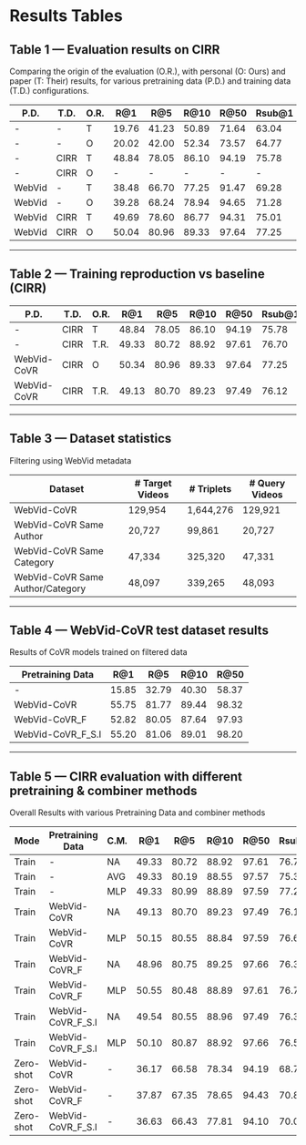 # Results Tables

## Table 1 — Evaluation results on CIRR
Comparing the origin of the evaluation (O.R.), with personal (O: Ours) and paper (T: Their) results, for various pretraining data (P.D.) and training data (T.D.) configurations.

| P.D.   | T.D.  | O.R. | R@1   | R@5   | R@10  | R@50  | Rsub@1 | Rsub@2 | Rsub@3 |
|--------|-------|------|-------|-------|-------|-------|--------|--------|--------|
| -      | -     | T    | 19.76 | 41.23 | 50.89 | 71.64 | 63.04  | 81.01  | 89.37  |
| -      | -     | O    | 20.02 | 42.00 | 52.34 | 73.57 | 64.77  | 83.42  | 91.98  |
| -      | CIRR  | T    | 48.84 | 78.05 | 86.10 | 94.19 | 75.78  | 88.22  | 92.80  |
| -      | CIRR  | O    |   -   |   -   |   -   |   -   |   -    |   -    |   -    |
| WebVid | -     | T    | 38.48 | 66.70 | 77.25 | 91.47 | 69.28  | 83.76  | 91.11  |
| WebVid | -     | O    | 39.28 | 68.24 | 78.94 | 94.65 | 71.28  | 86.22  | 94.02  |
| WebVid | CIRR  | T    | 49.69 | 78.60 | 86.77 | 94.31 | 75.01  | 88.12  | 93.16  |
| WebVid | CIRR  | O    | 50.04 | 80.96 | 89.33 | 97.64 | 77.25  | 91.04  | 96.34  |

---

## Table 2 — Training reproduction vs baseline (CIRR)

| P.D.        | T.D.  | O.R. | R@1   | R@5   | R@10  | R@50  | Rsub@1 | Rsub@2 | Rsub@3 |
|-------------|-------|------|-------|-------|-------|-------|--------|--------|--------|
| -           | CIRR  | T    | 48.84 | 78.05 | 86.10 | 94.19 | 75.78  | 88.22  | 92.80  |
| -           | CIRR  | T.R. | 49.33 | 80.72 | 88.92 | 97.61 | 76.70  | 90.29  | 95.83  |
| WebVid-CoVR | CIRR  | O    | 50.34 | 80.96 | 89.33 | 97.64 | 77.25  | 91.04  | 96.34  |
| WebVid-CoVR | CIRR  | T.R. | 49.13 | 80.70 | 89.23 | 97.49 | 76.12  | 90.02  | 95.74  |

---

## Table 3 — Dataset statistics
Filtering using WebVid metadata

| Dataset                         | # Target Videos | # Triplets | # Query Videos |
|---------------------------------|-----------------|------------|----------------|
| WebVid-CoVR                     | 129,954         | 1,644,276  | 129,921        |
| WebVid-CoVR Same Author         | 20,727          | 99,861     | 20,727         |
| WebVid-CoVR Same Category       | 47,334          | 325,320    | 47,331         |
| WebVid-CoVR Same Author/Category| 48,097          | 339,265    | 48,093         |


---

## Table 4 — WebVid-CoVR test dataset results
Results of CoVR models trained on filtered data

| Pretraining Data   | R@1   | R@5   | R@10  | R@50  |
|--------------------|-------|-------|-------|-------|
| -                  | 15.85 | 32.79 | 40.30 | 58.37 |
| WebVid-CoVR        | 55.75 | 81.77 | 89.44 | 98.32 |
| WebVid-CoVR_F      | 52.82 | 80.05 | 87.64 | 97.93 |
| WebVid-CoVR_F_S.I  | 55.20 | 81.06 | 89.01 | 98.20 |

---

## Table 5 — CIRR evaluation with different pretraining & combiner methods
Overall Results with various Pretraining Data and combiner methods

| Mode      | Pretraining Data   | C.M. | R@1   | R@5   | R@10  | R@50  | Rsub@1 | Rsub@2 | Rsub@3 |
|-----------|-------------------|------|-------|-------|-------|-------|--------|--------|--------|
| Train     | -                 | NA   | 49.33 | 80.72 | 88.92 | 97.61 | 76.70  | 90.29  | 95.83  |
| Train     | -                 | AVG  | 49.33 | 80.19 | 88.55 | 97.57 | 75.35  | 89.35  | 95.59  |
| Train     | -                 | MLP  | 49.33 | 80.99 | 88.89 | 97.59 | 77.23  | 90.39  | 95.83  |
| Train     | WebVid-CoVR       | NA   | 49.13 | 80.70 | 89.23 | 97.49 | 76.12  | 90.02  | 95.74  |
| Train     | WebVid-CoVR       | MLP  | 50.15 | 80.55 | 88.84 | 97.59 | 76.65  | 90.19  | 95.81  |
| Train     | WebVid-CoVR_F     | NA   | 48.96 | 80.75 | 89.25 | 97.66 | 76.39  | 90.22  | 95.74  |
| Train     | WebVid-CoVR_F     | MLP  | 50.55 | 80.48 | 88.89 | 97.61 | 76.73  | 90.02  | 95.69  |
| Train     | WebVid-CoVR_F_S.I | NA   | 49.54 | 80.55 | 88.96 | 97.49 | 76.36  | 89.98  | 95.83  |
| Train     | WebVid-CoVR_F_S.I | MLP  | 50.10 | 80.87 | 88.92 | 97.66 | 76.55  | 90.10  | 95.74  |
| Zero-shot | WebVid-CoVR       | -    | 36.17 | 66.58 | 78.34 | 94.19 | 68.75  | 84.75  | 93.13  |
| Zero-shot | WebVid-CoVR_F     | -    | 37.87 | 67.35 | 78.65 | 94.43 | 70.82  | 86.41  | 94.05  |
| Zero-shot | WebVid-CoVR_F_S.I | -    | 36.63 | 66.43 | 77.81 | 94.10 | 70.02  | 85.21  | 93.59  |
